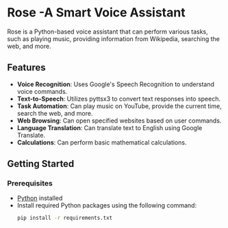 # Rose -A Smart Voice Assistant

Rose is a Python-based voice assistant that can perform various tasks, such as playing music, providing information from Wikipedia, searching the web, and more.

## Features

- **Voice Recognition**: Uses Google's Speech Recognition to understand voice commands.
- **Text-to-Speech**: Utilizes pyttsx3 to convert text responses into speech.
- **Task Automation**: Can play music on YouTube, provide the current time, search the web, and more.
- **Web Browsing**: Can open specified websites based on user commands.
- **Language Translation**: Can translate text to English using Google Translate.
- **Calculations**: Can perform basic mathematical calculations.

## Getting Started

### Prerequisites

- [Python](https://www.python.org/) installed
- Install required Python packages using the following command:
  ```bash
  pip install -r requirements.txt
